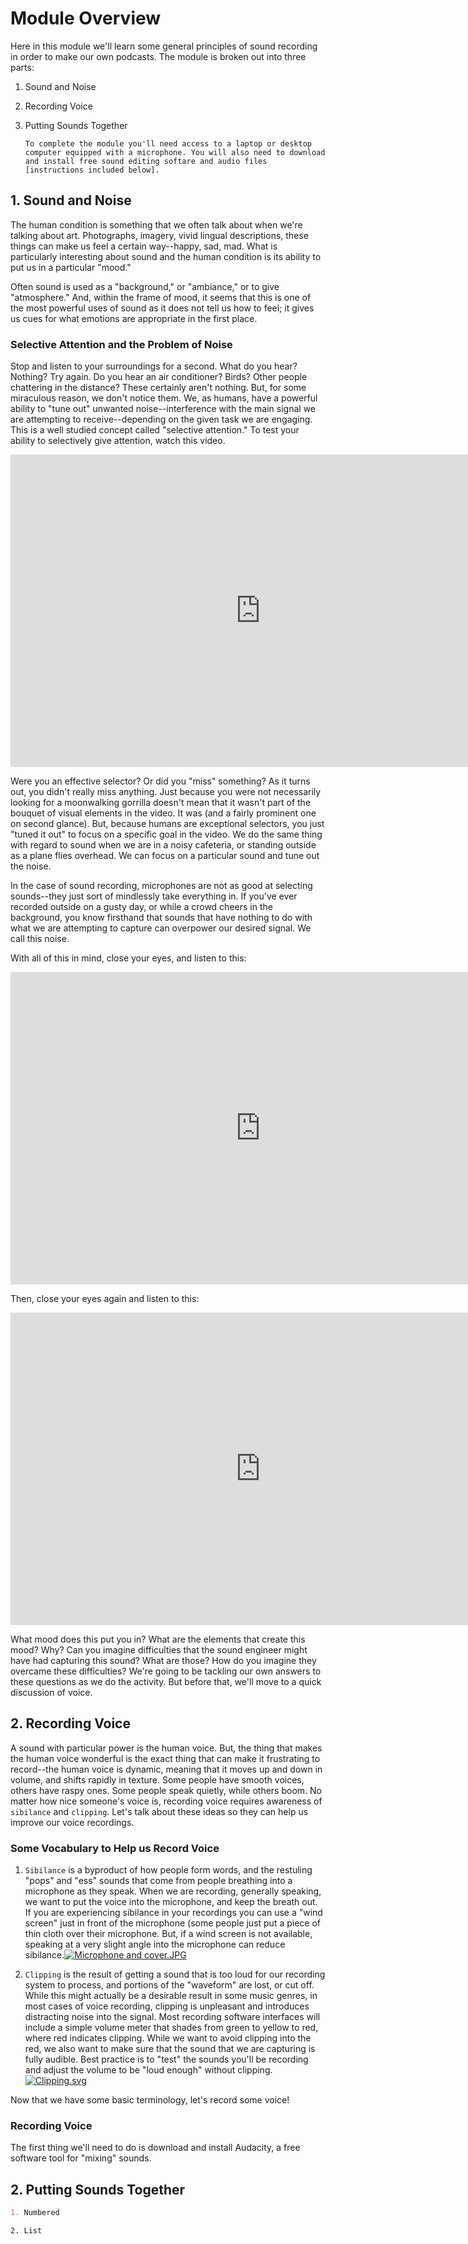 # Module Overview

Here in this module we'll learn some general principles of sound recording in order to make our own podcasts. The module is broken out into three parts: 

1. Sound and Noise
2. Recording Voice
3. Putting Sounds Together

    `To complete the module you'll need access to a laptop or desktop computer equipped with a microphone. You will also need to download and install free sound editing softare and audio files [instructions included below].` 

## 1. Sound and Noise

The human condition is something that we often talk about when we're talking about art. Photographs, imagery, vivid lingual descriptions, these things can make us feel a certain way--happy, sad, mad. What is particularly interesting about sound and the human condition is its ability to put us in a particular "mood." 

Often sound is used as a "background," or "ambiance," or to give "atmosphere." And, within the frame of mood, it seems that this is one of the most powerful uses of sound as it does not tell us how to feel; it gives us cues for what emotions are appropriate in the first place. 

### Selective Attention and the Problem of Noise
Stop and listen to your surroundings for a second. What do you hear? Nothing? Try again. Do you hear an air conditioner? Birds? Other people chattering in the distance? These certainly aren't nothing. But, for some miraculous reason, we don't notice them. We, as humans, have a powerful ability to "tune out" unwanted noise--interference with the main signal we are attempting to receive--depending on the given task we are engaging. This is a well studied concept called "selective attention." To test your ability to selectively give attention, watch this video. 


<iframe align="middle" width="800" height="500" src="https://www.youtube.com/embed/xNSgmm9FX2s" frameborder="0" allow="autoplay; encrypted-media" allowfullscreen></iframe>


Were you an effective selector? Or did you "miss" something? As it turns out, you didn't really miss anything. Just because you were not necessarily looking for a moonwalking gorrilla doesn't mean that it wasn't part of the bouquet of visual elements in the video. It was (and a fairly prominent one on second glance). But, because humans are exceptional selectors, you just "tuned it out" to focus on a specific goal in the video. We do the same thing with regard to sound when we are in a noisy cafeteria, or standing outside as a plane flies overhead. We can focus on a particular sound and tune out the noise.

In the case of sound recording, microphones are not as good at selecting sounds--they just sort of mindlessly take everything in. If you've ever recorded outside on a gusty day, or while a crowd cheers in the background, you know firsthand that sounds that have nothing to do with what we are attempting to capture can overpower our desired signal. We call this noise. 

With all of this in mind, close your eyes, and listen to this: 


<iframe align="middle" width="800" height="500" src="https://www.youtube.com/embed/KIochPABMLI" frameborder="0" allow="autoplay; encrypted-media" allowfullscreen></iframe>


Then, close your eyes again and listen to this: 


<iframe align="middle" width="800" height="500" src="https://www.youtube.com/embed/vZjDi3Ooqx8" frameborder="0" allow="autoplay; encrypted-media" allowfullscreen></iframe>


What mood does this put you in? What are the elements that create this mood? Why? Can you imagine difficulties that the sound engineer might have had capturing this sound? What are those? How do you imagine they overcame these difficulties? We're going to be tackling our own answers to these questions as we do the activity. But before that, we'll move to a quick discussion of voice. 

## 2. Recording Voice
A sound with particular power is the human voice. But, the  thing that makes the human voice wonderful is the exact thing that can make it frustrating to record--the human voice is dynamic, meaning that it moves up and down in volume, and shifts rapidly in texture. Some people have smooth voices, others have raspy ones. Some people speak quietly, while others boom. No matter how nice someone's voice is, recording voice requires awareness of `sibilance` and `clipping`. Let's talk about these ideas so they can help us improve our voice recordings. 

### Some Vocabulary to Help us Record Voice

1. `Sibilance` is a byproduct of how people form words, and the restuling "pops" and "ess" sounds that come from people breathing into a microphone as they speak. When we are recording, generally speaking, we want to put the voice into the microphone, and keep the breath out. If you are experiencing sibilance in your recordings you can use a "wind screen" just in front of the microphone (some people just put a piece of thin cloth over their microphone. But, if a wind screen is not available, speaking at a very slight angle into the microphone can reduce sibilance.<a href="https://commons.wikimedia.org/wiki/File:Microphone_and_cover.JPG#/media/File:Microphone_and_cover.JPG"><img src="https://upload.wikimedia.org/wikipedia/commons/thumb/d/d8/Microphone_and_cover.JPG/1200px-Microphone_and_cover.JPG" alt="Microphone and cover.JPG"></a>

2. `Clipping` is the result of getting a sound that is too loud for our recording system to process, and portions of the "waveform" are lost, or cut off. While this might actually be a desirable result in some music genres, in most cases of voice recording, clipping is unpleasant and introduces distracting noise into the signal. Most recording software interfaces will include a simple volume meter that shades from green to yellow to red, where red indicates clipping. While we want to avoid clipping into the red, we also want to make sure that the sound that we are capturing is fully audible. Best practice is to "test" the sounds you'll be recording and adjust the volume to be "loud enough" without clipping. <a href="https://commons.wikimedia.org/wiki/File:Clipping.svg#/media/File:Clipping.svg"><img src="https://upload.wikimedia.org/wikipedia/commons/thumb/4/4e/Clipping.svg/1200px-Clipping.svg.png" alt="Clipping.svg"></a>

Now that we have some basic terminology, let's record some voice! 

### Recording Voice

The first thing we'll need to do is download and install Audacity, a free software tool for "mixing" sounds. 

## 2. Putting Sounds Together
```markdown
1. Numbered

```

```
2. List

```

